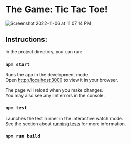 # The Game: Tic Tac Toe!

![Screenshot 2022-11-06 at 11 07 14 PM](https://user-images.githubusercontent.com/114895439/200224513-d4c37a6e-26f9-477e-915a-f10ca2728f33.png)

## Instructions:

In the project directory, you can run:

### `npm start`

Runs the app in the development mode.\
Open [http://localhost:3000](http://localhost:3000) to view it in your browser.

The page will reload when you make changes.\
You may also see any lint errors in the console.

### `npm test`

Launches the test runner in the interactive watch mode.\
See the section about [running tests](https://facebook.github.io/create-react-app/docs/running-tests) for more information.

### `npm run build`


